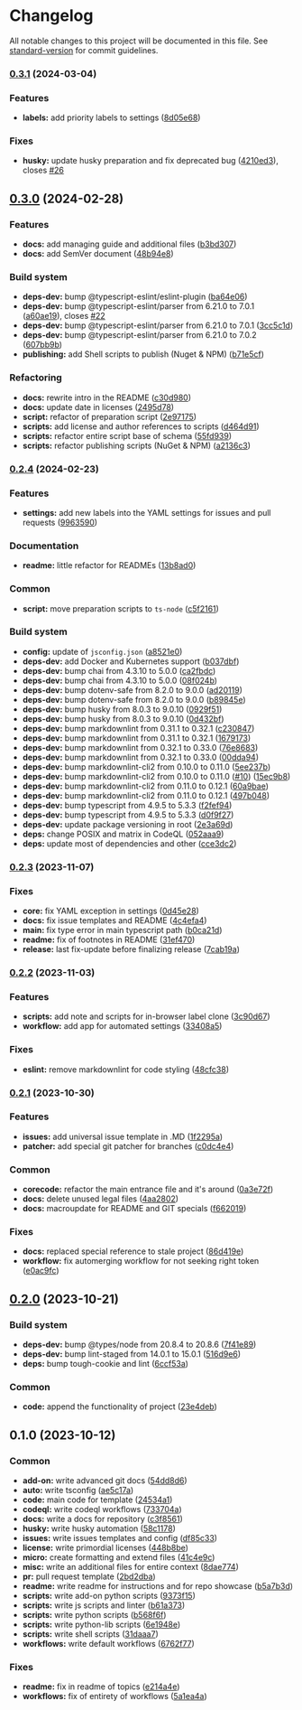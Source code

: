# Changelog

All notable changes to this project will be documented in this file. See [standard-version](https://github.com/conventional-changelog/standard-version) for commit guidelines.

### [0.3.1](https://github.com/mokkapps/changelog-generator-demo/compare/v0.3.0...v0.3.1) (2024-03-04)


### Features

* **labels:** add priority labels to settings ([8d05e68](https://github.com/mokkapps/changelog-generator-demo/commits/8d05e68720d36783727bf8509c8a325170dadceb))


### Fixes

* **husky:** update husky preparation and fix deprecated bug ([4210ed3](https://github.com/mokkapps/changelog-generator-demo/commits/4210ed326a8ca7104f4530a677082715afeb1365)), closes [#26](https://github.com/Falcion/Patternugit/issues/26)

## [0.3.0](https://github.com/mokkapps/changelog-generator-demo/compare/v0.2.4...v0.3.0) (2024-02-28)


### Features

* **docs:** add managing guide and additional files ([b3bd307](https://github.com/mokkapps/changelog-generator-demo/commits/b3bd30733e8980f503ef8bfa2276c1f38a741b71))
* **docs:** add SemVer document ([48b94e8](https://github.com/mokkapps/changelog-generator-demo/commits/48b94e8710e8356c9d0d8904f95ffbf529f79882))


### Build system

* **deps-dev:** bump @typescript-eslint/eslint-plugin ([ba64e06](https://github.com/mokkapps/changelog-generator-demo/commits/ba64e069c9b3d288a78ad18788e1ac7775972f54))
* **deps-dev:** bump @typescript-eslint/parser from 6.21.0 to 7.0.1 ([a60ae19](https://github.com/mokkapps/changelog-generator-demo/commits/a60ae19136977ea5f9b711469d74255a8665efbe)), closes [#22](https://github.com/Falcion/Patternugit/issues/22)
* **deps-dev:** bump @typescript-eslint/parser from 6.21.0 to 7.0.1 ([3cc5c1d](https://github.com/mokkapps/changelog-generator-demo/commits/3cc5c1dcf8b9538fdd5dafdf933dbfddde8d1280))
* **deps-dev:** bump @typescript-eslint/parser from 6.21.0 to 7.0.2 ([607bb9b](https://github.com/mokkapps/changelog-generator-demo/commits/607bb9b47cd7bdbe73edba8b6462edf60087ac0b))
* **publishing:** add Shell scripts to publish (Nuget & NPM) ([b71e5cf](https://github.com/mokkapps/changelog-generator-demo/commits/b71e5cf3881df098f6960383b4fd19c6c6aed2ee))


### Refactoring

* **docs:** rewrite intro in the README ([c30d980](https://github.com/mokkapps/changelog-generator-demo/commits/c30d980263326823f2a057ad50c18dbfd7bb55d4))
* **docs:** update date in licenses ([2495d78](https://github.com/mokkapps/changelog-generator-demo/commits/2495d7829f7cd0cda9a19ee9831bff8204694295))
* **script:** refactor of preparation script ([2e97175](https://github.com/mokkapps/changelog-generator-demo/commits/2e971754da7887c2f77fa02c52ae482080199fb6))
* **scripts:** add license and author references to scripts ([d464d91](https://github.com/mokkapps/changelog-generator-demo/commits/d464d9155898e57be7b2805144bf381f047597ca))
* **scripts:** refactor entire script base of schema ([55fd939](https://github.com/mokkapps/changelog-generator-demo/commits/55fd939f013f2221af63529a79a8b134281a5c64))
* **scripts:** refactor publishing scripts (NuGet & NPM) ([a2136c3](https://github.com/mokkapps/changelog-generator-demo/commits/a2136c3fcb16007dfd237e1a0d8689be6649ecfa))

### [0.2.4](https://github.com/mokkapps/changelog-generator-demo/compare/v0.2.3...v0.2.4) (2024-02-23)


### Features

* **settings:** add new labels into the YAML settings for issues and pull requests ([9963590](https://github.com/mokkapps/changelog-generator-demo/commits/99635902cd1c72b07f46bf8a0444334a6440dd83))


### Documentation

* **readme:** little refactor for READMEs ([13b8ad0](https://github.com/mokkapps/changelog-generator-demo/commits/13b8ad01338d1a0649e25549a3b5db292f2a7b18))


### Common

* **script:** move preparation scripts to `ts-node` ([c5f2161](https://github.com/mokkapps/changelog-generator-demo/commits/c5f2161d06402b0846556814e2915cebd53c8a59))


### Build system

* **config:** update of `jsconfig.json` ([a8521e0](https://github.com/mokkapps/changelog-generator-demo/commits/a8521e06349e90a71899c06313c229711296847e))
* **deps-dev:** add Docker and Kubernetes support ([b037dbf](https://github.com/mokkapps/changelog-generator-demo/commits/b037dbf329af81613302cb5cd04675ece4227f24))
* **deps-dev:** bump chai from 4.3.10 to 5.0.0 ([ca2fbdc](https://github.com/mokkapps/changelog-generator-demo/commits/ca2fbdc7611f4f9cfd1af7cf058459cc3a5c5a60))
* **deps-dev:** bump chai from 4.3.10 to 5.0.0 ([08f024b](https://github.com/mokkapps/changelog-generator-demo/commits/08f024be4c82c647409a382f2bdedcb2121507d2))
* **deps-dev:** bump dotenv-safe from 8.2.0 to 9.0.0 ([ad20119](https://github.com/mokkapps/changelog-generator-demo/commits/ad2011951a6b3ba81b2aeba379e24dbac75a4a55))
* **deps-dev:** bump dotenv-safe from 8.2.0 to 9.0.0 ([b89845e](https://github.com/mokkapps/changelog-generator-demo/commits/b89845e71a305472166bbbed7fcaeeb0154fea33))
* **deps-dev:** bump husky from 8.0.3 to 9.0.10 ([0929f51](https://github.com/mokkapps/changelog-generator-demo/commits/0929f5198e6547754e92d1f925421fe858904de8))
* **deps-dev:** bump husky from 8.0.3 to 9.0.10 ([0d432bf](https://github.com/mokkapps/changelog-generator-demo/commits/0d432bf0500e66ddb03bb10ef8e89b2b5f1c22a4))
* **deps-dev:** bump markdownlint from 0.31.1 to 0.32.1 ([c230847](https://github.com/mokkapps/changelog-generator-demo/commits/c230847a7f8b440d39b9fa08588780acc405d914))
* **deps-dev:** bump markdownlint from 0.31.1 to 0.32.1 ([1679173](https://github.com/mokkapps/changelog-generator-demo/commits/16791730e7736d9bd5dff761888529d7ce095914))
* **deps-dev:** bump markdownlint from 0.32.1 to 0.33.0 ([76e8683](https://github.com/mokkapps/changelog-generator-demo/commits/76e868362a85a8c1577b3034a8b8470abfe1d9ff))
* **deps-dev:** bump markdownlint from 0.32.1 to 0.33.0 ([00dda94](https://github.com/mokkapps/changelog-generator-demo/commits/00dda944dfc535a20437bea24a302b1f4306c290))
* **deps-dev:** bump markdownlint-cli2 from 0.10.0 to 0.11.0 ([5ee237b](https://github.com/mokkapps/changelog-generator-demo/commits/5ee237b6d8cc576b7f3a14a2a74c6b1ca5884e48))
* **deps-dev:** bump markdownlint-cli2 from 0.10.0 to 0.11.0 ([#10](https://github.com/Falcion/Patternugit/issues/10)) ([15ec9b8](https://github.com/mokkapps/changelog-generator-demo/commits/15ec9b87fb74c45ee218cd5d0f4484dbf0b7d45d))
* **deps-dev:** bump markdownlint-cli2 from 0.11.0 to 0.12.1 ([60a9bae](https://github.com/mokkapps/changelog-generator-demo/commits/60a9bae5455017db9e4eb4f445ea9c21114f62d0))
* **deps-dev:** bump markdownlint-cli2 from 0.11.0 to 0.12.1 ([497b048](https://github.com/mokkapps/changelog-generator-demo/commits/497b048b2e122c6ead7cec7be9ad47e4ccc51002))
* **deps-dev:** bump typescript from 4.9.5 to 5.3.3 ([f2fef94](https://github.com/mokkapps/changelog-generator-demo/commits/f2fef94538186ad95961b3e5628a1f92daef6b7d))
* **deps-dev:** bump typescript from 4.9.5 to 5.3.3 ([d0f9f27](https://github.com/mokkapps/changelog-generator-demo/commits/d0f9f27d2c8a06ccceb77be725e71882f122c77b))
* **deps-dev:** update package versioning in root ([2e3a69d](https://github.com/mokkapps/changelog-generator-demo/commits/2e3a69df81a9de4d2b42441130e7160f612a1ab7))
* **deps:** change POSIX and matrix in CodeQL ([052aaa9](https://github.com/mokkapps/changelog-generator-demo/commits/052aaa9535ac9df07a17e4960189c5de54fab2c9))
* **deps:** update most of dependencies and other ([cce3dc2](https://github.com/mokkapps/changelog-generator-demo/commits/cce3dc274de0917efec97785f65487492ca086a9))

### [0.2.3](https://github.com/mokkapps/changelog-generator-demo/compare/v0.2.2...v0.2.3) (2023-11-07)


### Fixes

* **core:** fix YAML exception in settings ([0d45e28](https://github.com/mokkapps/changelog-generator-demo/commits/0d45e28d12cb097ba8e4fccaaa732833d9965497))
* **docs:** fix issue templates and README ([4c4efa4](https://github.com/mokkapps/changelog-generator-demo/commits/4c4efa46bf477e2272ba0387222ab657e2fc0f81))
* **main:** fix type error in main typescript path ([b0ca21d](https://github.com/mokkapps/changelog-generator-demo/commits/b0ca21dea0072c887d4f96849ed46ffda72e88ae))
* **readme:** fix of footnotes in README ([31ef470](https://github.com/mokkapps/changelog-generator-demo/commits/31ef4701e79d194b38ee332d5a9a806c61b88254))
* **release:** last fix-update before finalizing release ([7cab19a](https://github.com/mokkapps/changelog-generator-demo/commits/7cab19a5cd5dec875310bbe48d51897b9a6c9b1d))

### [0.2.2](https://github.com/mokkapps/changelog-generator-demo/compare/v0.2.1...v0.2.2) (2023-11-03)


### Features

* **scripts:** add note and scripts for in-browser label clone ([3c90d67](https://github.com/mokkapps/changelog-generator-demo/commits/3c90d6717bd56778294901aec7941be498a39e6e))
* **workflow:** add app for automated settings ([33408a5](https://github.com/mokkapps/changelog-generator-demo/commits/33408a57428fd82bcdc963c2727c18bc511f1d64))


### Fixes

* **eslint:** remove markdownlint for code styling ([48cfc38](https://github.com/mokkapps/changelog-generator-demo/commits/48cfc383096cb83bc0035b378b142f8f30e8c294))

### [0.2.1](https://github.com/mokkapps/changelog-generator-demo/compare/v0.2.0...v0.2.1) (2023-10-30)


### Features

* **issues:** add universal issue template in .MD ([1f2295a](https://github.com/mokkapps/changelog-generator-demo/commits/1f2295a523d21b7937db03df26da85680342770e))
* **patcher:** add special git patcher for branches ([c0dc4e4](https://github.com/mokkapps/changelog-generator-demo/commits/c0dc4e4c03db7bb0a60acf049edcc175722fa68d))


### Common

* **corecode:** refactor the main entrance file and it's around ([0a3e72f](https://github.com/mokkapps/changelog-generator-demo/commits/0a3e72f44a658b5d302ffcb7dd5c9de6c784dc88))
* **docs:** delete unused legal files ([4aa2802](https://github.com/mokkapps/changelog-generator-demo/commits/4aa2802a37e5648baaea797a88496c2f0331cec4))
* **docs:** macroupdate for README and GIT specials ([f662019](https://github.com/mokkapps/changelog-generator-demo/commits/f6620191e377e3606a0f19628aa5fcb63d8f6784))


### Fixes

* **docs:** replaced special reference to stale project ([86d419e](https://github.com/mokkapps/changelog-generator-demo/commits/86d419e0e2ab78c62cb2dbd3ab648c44a41d0f76))
* **workflow:** fix automerging workflow for not seeking right token ([e0ac9fc](https://github.com/mokkapps/changelog-generator-demo/commits/e0ac9fc987bbf36e657b3876b2275e15654caad7))

## [0.2.0](https://github.com/mokkapps/changelog-generator-demo/compare/v0.1.0...v0.2.0) (2023-10-21)


### Build system

* **deps-dev:** bump @types/node from 20.8.4 to 20.8.6 ([7f41e89](https://github.com/mokkapps/changelog-generator-demo/commits/7f41e8978444a47747963e4330f74a424a306116))
* **deps-dev:** bump lint-staged from 14.0.1 to 15.0.1 ([516d9e6](https://github.com/mokkapps/changelog-generator-demo/commits/516d9e60a60b2ca150c18bc83976b586e7721b02))
* **deps:** bump tough-cookie and lint ([6ccf53a](https://github.com/mokkapps/changelog-generator-demo/commits/6ccf53a7b070b540201a908be18b6dfbc92df940))


### Common

* **code:** append the functionality of project ([23e4deb](https://github.com/mokkapps/changelog-generator-demo/commits/23e4debb3de2c4a266b3a4d2a5d0ed5f1422db24))

## 0.1.0 (2023-10-12)


### Common

* **add-on:** write advanced git docs ([54dd8d6](https://github.com/mokkapps/changelog-generator-demo/commits/54dd8d607f56a8846eb4a5415b70ecc811be5b95))
* **auto:** write tsconfig ([ae5c17a](https://github.com/mokkapps/changelog-generator-demo/commits/ae5c17af8e42ce82c83343effd6cc4e3f30d4369))
* **code:** main code for template ([24534a1](https://github.com/mokkapps/changelog-generator-demo/commits/24534a1d74fb23060b101909d6f739169d92f831))
* **codeql:** write codeql workflows ([733704a](https://github.com/mokkapps/changelog-generator-demo/commits/733704a1392906445cfb190170302405a7b6cf48))
* **docs:** write a docs for repository ([c3f8561](https://github.com/mokkapps/changelog-generator-demo/commits/c3f8561c0804a527186cbff6efc0bd02f5232bcf))
* **husky:** write husky automation ([58c1178](https://github.com/mokkapps/changelog-generator-demo/commits/58c11783eec5f511a29a35e23e13a997a0b02741))
* **issues:** write issues templates and config ([df85c33](https://github.com/mokkapps/changelog-generator-demo/commits/df85c33b69f9c28e9b7a3f0352e71741e33f1908))
* **license:** write primordial licenses ([448b8be](https://github.com/mokkapps/changelog-generator-demo/commits/448b8bef76991b01d8ca9f82951db8f7141629bd))
* **micro:** create formatting and extend files ([41c4e9c](https://github.com/mokkapps/changelog-generator-demo/commits/41c4e9cfc5ad40ec7582a925632fca0f46bea896))
* **misc:** write an additional files for entire context ([8dae774](https://github.com/mokkapps/changelog-generator-demo/commits/8dae77463fcda7dae35713091c6cfb3d99837dbc))
* **pr:** pull request template ([2bd2dba](https://github.com/mokkapps/changelog-generator-demo/commits/2bd2dba4d29b469338a27a8b95d3afedf4925c7f))
* **readme:** write readme for instructions and for repo showcase ([b5a7b3d](https://github.com/mokkapps/changelog-generator-demo/commits/b5a7b3d65522c09b2756585524bb0cc6797a2a94))
* **scripts:** write add-on python scripts ([9373f15](https://github.com/mokkapps/changelog-generator-demo/commits/9373f155477201c1c5ab96bd3bd1e5207ed3d591))
* **scripts:** write js scripts and linter ([b61a373](https://github.com/mokkapps/changelog-generator-demo/commits/b61a3734aef150bd8a4384a2a44d50c48e928b04))
* **scripts:** write python scripts ([b568f6f](https://github.com/mokkapps/changelog-generator-demo/commits/b568f6f493035e0482583bb4402f93fcc981830f))
* **scripts:** write python-lib scripts ([6e1948e](https://github.com/mokkapps/changelog-generator-demo/commits/6e1948e314c4619ab4e2e71c5a102d4fe5f3da7d))
* **scripts:** write shell scripts ([31daaa7](https://github.com/mokkapps/changelog-generator-demo/commits/31daaa714e2e16a1ed46ffc6c4d456c9d025497e))
* **workflows:** write default workflows ([6762f77](https://github.com/mokkapps/changelog-generator-demo/commits/6762f77679e768d9a2d742cd73279faa72c551fe))


### Fixes

* **readme:** fix in readme of topics ([e214a4e](https://github.com/mokkapps/changelog-generator-demo/commits/e214a4ec8f363cdac3342bcbd7fdef28d3355914))
* **workflows:** fix of entirety of workflows ([5a1ea4a](https://github.com/mokkapps/changelog-generator-demo/commits/5a1ea4a816ee9017a33dfb68e714a6b47118f59e))

<!--
 This changelog file will be automatically updated by pending husky-hook scripts and commit's linters, but, it can also be edited in dependent case. 
 -->